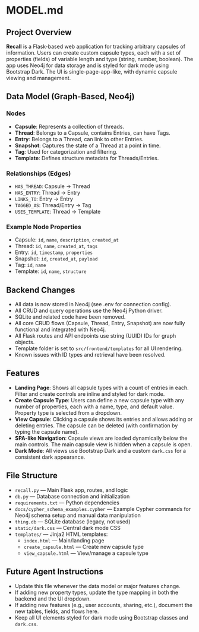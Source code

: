 # MODEL.md

## Project Overview

**Recall** is a Flask-based web application for tracking arbitrary capsules of information. Users can create custom capsule types, each with a set of properties (fields) of variable length and type (string, number, boolean). The app uses Neo4j for data storage and is styled for dark mode using Bootstrap Dark. The UI is single-page-app-like, with dynamic capsule viewing and management.

## Data Model (Graph-Based, Neo4j)

### Nodes
- **Capsule**: Represents a collection of threads.
- **Thread**: Belongs to a Capsule, contains Entries, can have Tags.
- **Entry**: Belongs to a Thread, can link to other Entries.
- **Snapshot**: Captures the state of a Thread at a point in time.
- **Tag**: Used for categorization and filtering.
- **Template**: Defines structure metadata for Threads/Entries.

### Relationships (Edges)
- `HAS_THREAD`: Capsule → Thread
- `HAS_ENTRY`: Thread → Entry
- `LINKS_TO`: Entry → Entry
- `TAGGED_AS`: Thread/Entry → Tag
- `USES_TEMPLATE`: Thread → Template

### Example Node Properties
- Capsule: `id`, `name`, `description`, `created_at`
- Thread: `id`, `name`, `created_at`, `tags`
- Entry: `id`, `timestamp`, `properties`
- Snapshot: `id`, `created_at`, `payload`
- Tag: `id`, `name`
- Template: `id`, `name`, `structure`

## Backend Changes
- All data is now stored in Neo4j (see .env for connection config).
- All CRUD and query operations use the Neo4j Python driver.
- SQLite and related code have been removed.
- All core CRUD flows (Capsule, Thread, Entry, Snapshot) are now fully functional and integrated with Neo4j.
- All Flask routes and API endpoints use string (UUID) IDs for graph objects.
- Template folder is set to `src/frontend/templates` for all UI rendering.
- Known issues with ID types and retrieval have been resolved.

## Features

- **Landing Page**: Shows all capsule types with a count of entries in each. Filter and create controls are inline and styled for dark mode.
- **Create Capsule Type**: Users can define a new capsule type with any number of properties, each with a name, type, and default value. Property type is selected from a dropdown.
- **View Capsule**: Clicking a capsule shows its entries and allows adding or deleting entries. The capsule can be deleted (with confirmation by typing the capsule name).
- **SPA-like Navigation**: Capsule views are loaded dynamically below the main controls. The main capsule view is hidden when a capsule is open.
- **Dark Mode**: All views use Bootstrap Dark and a custom `dark.css` for a consistent dark appearance.

## File Structure

- `recall.py` — Main Flask app, routes, and logic
- `db.py` — Database connection and initialization
- `requirements.txt` — Python dependencies
- `docs/cypher_schema_examples.cypher` — Example Cypher commands for Neo4j schema setup and manual data manipulation
- `thing.db` — SQLite database (legacy, not used)
- `static/dark.css` — Central dark mode CSS
- `templates/` — Jinja2 HTML templates:
  - `index.html` — Main/landing page
  - `create_capsule.html` — Create new capsule type
  - `view_capsule.html` — View/manage a capsule type

## Future Agent Instructions
- Update this file whenever the data model or major features change.
- If adding new property types, update the type mapping in both the backend and the UI dropdown.
- If adding new features (e.g., user accounts, sharing, etc.), document the new tables, fields, and flows here.
- Keep all UI elements styled for dark mode using Bootstrap classes and `dark.css`.